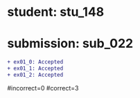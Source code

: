 # student: stu_148
# submission: sub_022

```diff
+ ex01_0: Accepted
+ ex01_1: Accepted
+ ex01_2: Accepted
```
#incorrect=0
#correct=3
